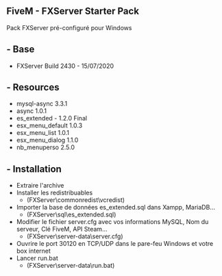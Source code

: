 ## FiveM - FXServer Starter Pack
Pack FXServer pré-configuré pour Windows

## - Base
* FXServer Build 2430 - 15/07/2020

## - Resources
* mysql-async 3.3.1
* async 1.0.1
* es_extended - 1.2.0 Final
* esx_menu_default 1.0.3
* esx_menu_list 1.0.1
* esx_menu_dialog 1.1.0
* nb_menuperso 2.5.0

## - Installation
* Extraire l'archive
* Installer les redistribuables
  * (FXServer\commonredist\vcredist\)
* Importer la base de données es_extended.sql dans Xampp, MariaDB...
  * (FXServer\sql\es_extended.sql)
* Modifier le fichier server.cfg avec vos informations MySQL, Nom du serveur, Clé FiveM, API Steam...
  * (FXServer\server-data\server.cfg)
* Ouvrire le port 30120 en TCP/UDP dans le pare-feu Windows et votre box internet
* Lancer run.bat
  * (FXServer\server-data\run.bat)
